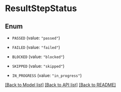 # ResultStepStatus

## Enum


* `PASSED` (value: `"passed"`)

* `FAILED` (value: `"failed"`)

* `BLOCKED` (value: `"blocked"`)

* `SKIPPED` (value: `"skipped"`)

* `IN_PROGRESS` (value: `"in_progress"`)


[[Back to Model list]](../README.md#documentation-for-models) [[Back to API list]](../README.md#documentation-for-api-endpoints) [[Back to README]](../README.md)


